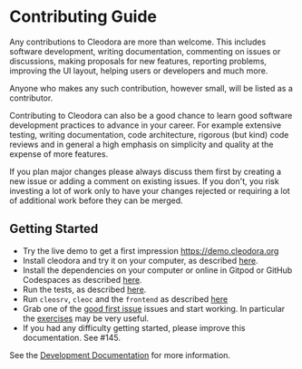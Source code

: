 # Contributing Guide

Any contributions to Cleodora are more than welcome. This includes software
development, writing documentation, commenting on issues or discussions, making
proposals for new features, reporting problems, improving the UI layout,
helping users or developers and much more.

Anyone who makes any such contribution, however small, will be listed as a
contributor.

Contributing to Cleodora can also be a good chance to learn good software
development practices to advance in your career. For example extensive testing,
writing documentation, code architecture, rigorous (but kind) code reviews and
in general a high emphasis on simplicity and quality at the expense of more
features.

If you plan major changes please always discuss them first by creating a new
issue or adding a comment on existing issues. If you don't, you risk investing
a lot of work only to have your changes rejected or requiring a lot of
additional work before they can be merged.


## Getting Started

* Try the live demo to get a first impression https://demo.cleodora.org
* Install cleodora and try it on your computer, as described
  [here](https://cleodora.org/docs/user/).
* Install the dependencies on your computer or online in Gitpod or GitHub
  Codespaces as described [here](dev_docs/setup.md#dev-setup).
* Run the tests, as described [here](dev_docs/setup.md#tests).
* Run `cleosrv`, `cleoc` and the `frontend` as described [here](dev_docs/setup.md#run)
* Grab one of the [good first
  issue](https://github.com/cleodora-forecasting/cleodora/labels/good%20first%20issue)
  issues and start working. In particular the
  [exercises](https://github.com/cleodora-forecasting/cleodora/issues?q=is%3Aopen+label%3A%22good+first+issue%22+exercise)
  may be very useful.
* If you had any difficulty getting started, please improve this documentation.
  See #145.

See the [Development Documentation](dev_docs/) for more information.
